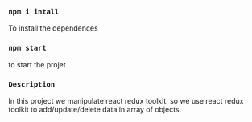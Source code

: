 
### `npm i intall`

To install the dependences

### `npm start`

to start the projet

### `Description`

In this project we manipulate react redux toolkit. so we use react redux toolkit to add/update/delete data in array of objects.

 
 
